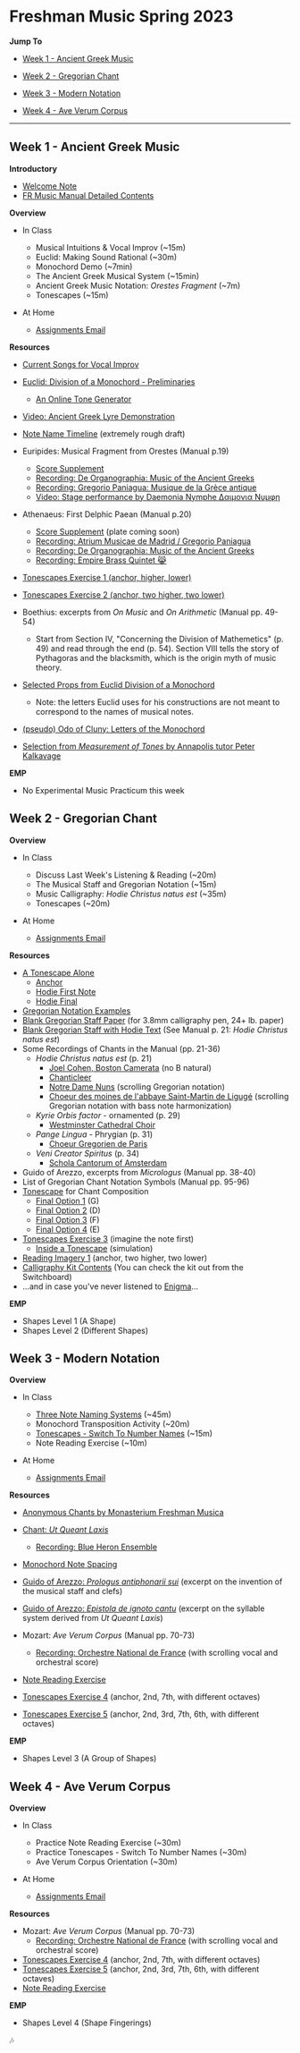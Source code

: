 # Freshman Music Spring 2023



**Jump To**

- [Week 1 - Ancient Greek Music](#week-1---ancient-greek-music)

- [Week 2 - Gregorian Chant](#week-2---gregorian-chant)

- [Week 3 - Modern Notation](#week-3---modern-notation)

- [Week 4 - Ave Verum Corpus](#week-4---ave-verum-corpus)

  

---



## Week 1 - Ancient Greek Music

**Introductory**

- [Welcome Note](/resources/2023_welcome_note.md)
- [FR Music Manual Detailed Contents](/resources/2014_manual_detailed_contents.pdf)

**Overview**

- In Class
  - Musical Intuitions & Vocal Improv (~15m)
  - Euclid: Making Sound Rational (~30m)
  - Monochord Demo (~7min)
  - The Ancient Greek Musical System (~15min)
  - Ancient Greek Music Notation: *Orestes Fragment* (~7m)
  - Tonescapes (~15m)

- At Home
  - [Assignments Email](/resources/FR_Music_At_Home_1.md)

**Resources**

- [Current Songs for Vocal Improv](/resources/player/current_songs.html)
- [Euclid: Division of a Monochord - Preliminaries](/resources/Euclid_Monochord_Preliminaries.pdf)
  - [An Online Tone Generator](https://szynalski.com/tone#1,squ,v0.75)
- [Video: Ancient Greek Lyre Demonstration](https://www.youtube.com/watch?v=4UWBo0rsuHU&t=148s)
- [Note Name Timeline](resources/note_name_timeline_draft.pdf) (extremely rough draft)
- Euripides: Musical Fragment from Orestes (Manual p.19)
  - [Score Supplement](/resources/orestes_supplement.pdf)
  - [Recording: De Organographia: Music of the Ancient Greeks](/resources/Orestes_Organographia.mp3)
  - [Recording: Gregorio Paniagua: Musique de la Grèce antique](https://www.youtube.com/watch?v=3cZyv7UgOOY)
  - [Video: Stage performance by Daemonia Nymphe Δαιμονια Νυμφη](https://www.youtube.com/watch?v=S15s-HbCGIw)
- Athenaeus: First Delphic Paean (Manual p.20)
  - [Score Supplement](/resources/delphic_paean_supplement.pdf) (plate coming soon)
  - [Recording: Atrium Musicae de Madrid / Gregorio Paniagua](https://www.youtube.com/watch?v=EYi_ibkE1Zs)
  - [Recording: De Organographia: Music of the Ancient Greeks](/resources/Delphic_Paean_Organographia.mp3)
  - [Recording: Empire Brass Quintet 😹](https://www.youtube.com/watch?v=3dQ-lg09uwk)
- [Tonescapes Exercise 1 (anchor, higher, lower)](/resources/tonescapes_1.mp3)
- [Tonescapes Exercise 2 (anchor, two higher, two lower)](/resources/tonescapes_2.mp3)
- Boethius: excerpts from *On Music* and *On Arithmetic* (Manual pp. 49-54)
  - Start from Section IV, "Concerning the Division of Mathemetics" (p. 49) and read through the end (p. 54). Section VIII tells the story of Pythagoras and the blacksmith, which is the origin myth of music theory.
- [Selected Props from Euclid Division of a Monochord](/resources/euclid_props/selected_props.html)
  - Note: the letters Euclid uses for his constructions are not meant to correspond to the names of musical notes. 

- [(pseudo) Odo of Cluny: Letters of the Monochord](/resources/odo_monochord.pdf)
- [Selection from *Measurement of Tones* by Annapolis tutor Peter Kalkavage](/resources/Kalkavage_measurement_selection.pdf)

**EMP**

- No Experimental Music Practicum this week



## Week 2 - Gregorian Chant

**Overview**

- In Class
  - Discuss Last Week's Listening & Reading (~20m)
  - The Musical Staff and Gregorian Notation (~15m)
  - Music Calligraphy: *Hodie Christus natus est* (~35m)
  - Tonescapes (~20m)

- At Home
  - [Assignments Email](/resources/FR_Music_At_Home_2.md)


**Resources**

- [A Tonescape Alone](/resources/tonescapes_0.mp3)
  - [Anchor](https://szynalski.com/tone#D3,v0.75)
  - [Hodie First Note](https://szynalski.com/tone#C3,v0.75)
  - [Hodie Final](https://szynalski.com/tone#A2,v0.75)
- [Gregorian Notation Examples](/resources/gregorian_notation_examples.pdf)
- [Blank Gregorian Staff Paper](/resources/gregorian_staff_paper.pdf) (for 3.8mm calligraphy pen, 24+ lb. paper)
- [Blank Gregorian Staff with Hodie Text](/resources/hodie_blank.pdf) (See Manual p. 21: *Hodie Christus natus est*)
- Some Recordings of Chants in the Manual (pp. 21-36)
  - *Hodie Christus natus est* (p. 21)
    - [Joel Cohen, Boston Camerata](https://youtu.be/gPEPKJbAWEc) (no B natural)
    - [Chanticleer](https://www.youtube.com/watch?v=Gwwh5NOgbgc)
    - [Notre Dame Nuns](https://youtu.be/vynCA91HDGM) (scrolling Gregorian notation)
    - [Choeur des moines de l'abbaye Saint-Martin de Ligugé](https://www.youtube.com/watch?v=Lkoav0thwkg) (scrolling Gregorian notation with bass note harmonization)
  - *Kyrie Orbis factor* - ornamented (p. 29)
    - [Westminster Cathedral Choir](https://www.youtube.com/watch?v=SHx8PIjP34U)
  - *Pange Lingua* - Phrygian (p. 31)
    - [Choeur Gregorien de Paris](https://www.youtube.com/watch?v=U-AsvDn87fo)
  - *Veni Creator Spiritus* (p. 34)
    - [Schola Cantorum of Amsterdam](https://www.youtube.com/watch?v=Kphky63gK5I)
- Guido of Arezzo, excerpts from *Micrologus* (Manual pp. 38-40)
- List of Gregorian Chant Notation Symbols (Manual pp. 95-96)
- [Tonescape](/resources/tonescapes_0.mp3) for Chant Composition
  - [Final Option 1](https://szynalski.com/tone#G3,v0.75) (G)
  - [Final Option 2](https://www.szynalski.com/tone-generator/#D3,v0.75) (D)
  - [Final Option 3](https://szynalski.com/tone#F3,v0.75) (F)
  - [Final Option 4](https://szynalski.com/tone#E3,v0.75) (E)
- [Tonescapes  Exercise 3](/resources/tonescapes_3.mp3) (imagine the note first)
  - [Inside a Tonescape](/resources/inside_a_tonescape.mp3) (simulation)
- [Reading Imagery 1](/resources/reading_imagery_1.pdf) (anchor, two higher, two lower)
- [Calligraphy Kit Contents](/resources/calligraphy_kit.md) (You can check the kit out from the Switchboard)
- ...and in case you've never listened to [Enigma](https://www.youtube.com/watch?v=_4tJ2iQPkY4&t=128s)... 

**EMP**

- Shapes Level 1 (A Shape)
- Shapes Level 2 (Different Shapes)



## Week 3 - Modern Notation

**Overview**

- In Class
  - [Three Note Naming Systems](/resources/three_naming_systems.md) (~45m)
  - Monochord Transposition Activity (~20m)
  - [Tonescapes - Switch To Number Names](/resources/switch_to_number_names.html) (~15m)
  - Note Reading Exercise (~10m)

- At Home
  - [Assignments Email](/resources/FR_Music_At_Home_3.md)


**Resources**

- [Anonymous Chants by Monasterium Freshman Musica](/resources/2023_spring_chants_anon.pdf)
- [Chant: *Ut Queant Laxis*](/resources/ut_queant_laxis.pdf)
  - [Recording: Blue Heron Ensemble](/resources/ut_queant_laxis.mp3)
- [Monochord Note Spacing](/resources/monochord_note_spacing.pdf)
- [Guido of Arezzo: *Prologus antiphonarii sui*](/resources/guido_staff_clefs.pdf) (excerpt on the invention of the musical staff and clefs)
- [Guido of Arezzo: *Epistola de ignoto cantu*](/resources/guido_syllables.pdf) (excerpt on the syllable system derived from *Ut Queant Laxis*)
- Mozart: *Ave Verum Corpus* (Manual pp. 70-73)
  - [Recording: Orchestre National de France](https://www.youtube.com/watch?v=uduY8lh6B_Q) (with scrolling vocal and orchestral score)

- [Note Reading Exercise](/resources/SR_notes.pdf)
- [Tonescapes Exercise 4](/resources/tonescapes_4.mp3) (anchor, 2nd, 7th, with different octaves)
- [Tonescapes Exercise 5](/resources/tonescapes_5.mp3) (anchor, 2nd, 3rd, 7th, 6th, with different octaves)

**EMP**

- Shapes Level 3 (A Group of Shapes)



## Week 4 - Ave Verum Corpus

**Overview**

- In Class
  - Practice Note Reading Exercise (~30m)
  - Practice Tonescapes - Switch To Number Names (~30m)
  - Ave Verum Corpus Orientation (~30m)

- At Home
  - [Assignments Email](/resources/FR_Music_At_Home_4.md)


**Resources**

- Mozart: *Ave Verum Corpus* (Manual pp. 70-73)
  - [Recording: Orchestre National de France](https://www.youtube.com/watch?v=uduY8lh6B_Q) (with scrolling vocal and orchestral score)
- [Tonescapes Exercise 4](/resources/tonescapes_4.mp3) (anchor, 2nd, 7th, with different octaves)
- [Tonescapes Exercise 5](/resources/tonescapes_5.mp3) (anchor, 2nd, 3rd, 7th, 6th, with different octaves)
- [Note Reading Exercise](/resources/SR_notes.pdf)

**EMP**

- Shapes Level 4 (Shape Fingerings)

🎶